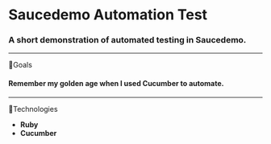 # Saucedemo Automation Test


### **A short demonstration of automated testing in Saucedemo.**

------

📌Goals
#### Remember my golden age when I used Cucumber to automate. ####

------

📌Technologies
+ **Ruby**
+ **Cucumber**




